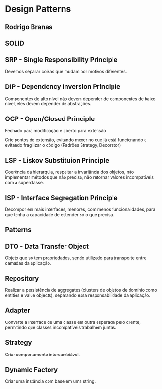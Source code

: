 # Design Patterns

## Rodrigo Branas

## SOLID

## SRP - Single Responsibility Principle

Devemos separar coisas que mudam por motivos diferentes.

## DIP - Dependency Inversion Principle

Componentes de alto nível não devem depender de componentes de baixo nível, eles devem depender de abstrações.

## OCP - Open/Closed Principle

Fechado para modificação e aberto para extensão

Crie pontos de extensão, evitando mexer no que já está funcionando e evitando fragilizar o código (Padrões Strategy, Decorator)

## LSP - Liskov Substituion Principle

Coerência da hierarquia, respeitar a invariância dos objetos, não implementar métodos que não precisa, não retornar valores incompatíveis com a superclasse.

## ISP - Interface Segregation Principle

Decompor em mais interfaces, menores, com menos funcionalidades, para que tenha a capacidade de estender só o que precisa.

## Patterns

## DTO - Data Transfer Object

Objeto que só tem propriedades, sendo utilizado para transporte entre camadas da aplicação.

## Repository

Realizar a persistência de aggregates (clusters de objetos de domínio como entities e value objects), separando essa responsabilidade da aplicação.

## Adapter

Converte a interface de uma classe em outra esperada pelo cliente, permitindo que classes incompatíveis trabalhem juntas.

## Strategy

Criar comportamento intercambiável.

## Dynamic Factory

Criar uma instância com base em uma string.